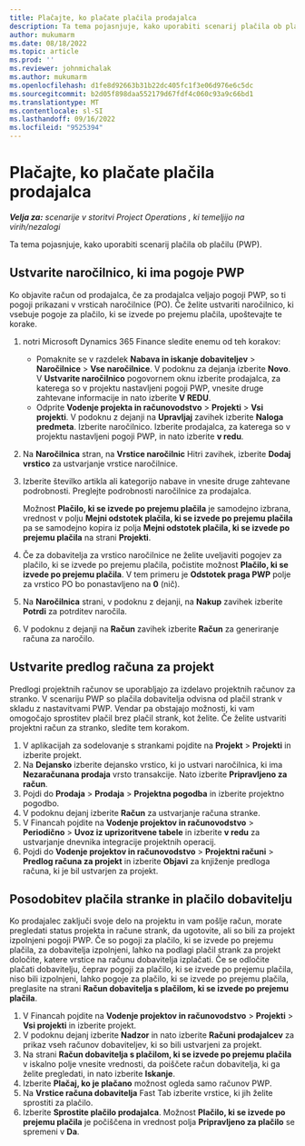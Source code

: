 ```yaml
---
title: Plačajte, ko plačate plačila prodajalca
description: Ta tema pojasnjuje, kako uporabiti scenarij plačila ob plačilu (PWP).
author: mukumarm
ms.date: 08/18/2022
ms.topic: article
ms.prod: ''
ms.reviewer: johnmichalak
ms.author: mukumarm
ms.openlocfilehash: d1fe8d92663b31b22dc405fc1f3e06d976e6c5dc
ms.sourcegitcommit: b2d05f898daa552179d67fdf4c060c93a9c66bd1
ms.translationtype: MT
ms.contentlocale: sl-SI
ms.lasthandoff: 09/16/2022
ms.locfileid: "9525394"
---
```

# <a name="pay-when-paid-vendor-payments"></a>Plačajte, ko plačate plačila prodajalca

_**Velja za:** scenarije v storitvi Project Operations , ki temeljijo na virih/nezalogi_

Ta tema pojasnjuje, kako uporabiti scenarij plačila ob plačilu (PWP).

## <a name="create-a-purchase-order-that-has-pwp-terms"></a>Ustvarite naročilnico, ki ima pogoje PWP

Ko objavite račun od prodajalca, če za prodajalca veljajo pogoji PWP, so ti pogoji prikazani v vrsticah naročilnice (PO). Če želite ustvariti naročilnico, ki vsebuje pogoje za plačilo, ki se izvede po prejemu plačila, upoštevajte te korake.

1. notri Microsoft Dynamics 365 Finance sledite enemu od teh korakov:

    - Pomaknite se v razdelek **Nabava in iskanje dobaviteljev** \> **Naročilnice** \> **Vse naročilnice**. V podoknu za dejanja izberite **Novo**. V **Ustvarite naročilnico** pogovornem oknu izberite prodajalca, za katerega so v projektu nastavljeni pogoji PWP, vnesite druge zahtevane informacije in nato izberite **V REDU**.
    - Odprite **Vodenje projekta in računovodstvo** \> **Projekti** \> **Vsi projekti**. V podoknu z dejanji na **Upravljaj** zavihek izberite **Naloga predmeta**. Izberite naročilnico. Izberite prodajalca, za katerega so v projektu nastavljeni pogoji PWP, in nato izberite **v redu**.

2. Na **Naročilnica** stran, na **Vrstice naročilnic** Hitri zavihek, izberite **Dodaj vrstico** za ustvarjanje vrstice naročilnice.
3. Izberite številko artikla ali kategorijo nabave in vnesite druge zahtevane podrobnosti. Preglejte podrobnosti naročilnice za prodajalca.

    Možnost **Plačilo, ki se izvede po prejemu plačila** je samodejno izbrana, vrednost v polju **Mejni odstotek plačila, ki se izvede po prejemu plačila** pa se samodejno kopira iz polja **Mejni odstotek plačila, ki se izvede po prejemu plačila** na strani **Projekti**.

4. Če za dobavitelja za vrstico naročilnice ne želite uveljaviti pogojev za plačilo, ki se izvede po prejemu plačila, počistite možnost **Plačilo, ki se izvede po prejemu plačila**. V tem primeru je **Odstotek praga PWP** polje za vrstico PO bo ponastavljeno na **0** (nič).
5. Na **Naročilnica** strani, v podoknu z dejanji, na **Nakup** zavihek izberite **Potrdi** za potrditev naročila.
6. V podoknu z dejanji na **Račun** zavihek izberite **Račun** za generiranje računa za naročilo.

## <a name="create-a-project-invoice-proposal"></a>Ustvarite predlog računa za projekt

Predlogi projektnih računov se uporabljajo za izdelavo projektnih računov za stranko. V scenariju PWP so plačila dobavitelja odvisna od plačil strank v skladu z nastavitvami PWP. Vendar pa obstajajo možnosti, ki vam omogočajo sprostitev plačil brez plačil strank, kot želite. Če želite ustvariti projektni račun za stranko, sledite tem korakom.

1. V aplikacijah za sodelovanje s strankami pojdite na **Projekt** \> **Projekti** in izberite projekt.
2. Na **Dejansko** izberite dejansko vrstico, ki jo ustvari naročilnica, ki ima **Nezaračunana prodaja** vrsto transakcije. Nato izberite **Pripravljeno za račun**.
3. Pojdi do **Prodaja** \> **Prodaja** \> **Projektna pogodba** in izberite projektno pogodbo.
4. V podoknu dejanj izberite **Račun** za ustvarjanje računa stranke.
5. V Financah pojdite na **Vodenje projektov in računovodstvo** \> **Periodično** \> **Uvoz iz uprizoritvene tabele** in izberite **v redu** za ustvarjanje dnevnika integracije projektnih operacij.
6. Pojdi do **Vodenje projektov in računovodstvo** \> **Projektni računi** \> **Predlog računa za projekt** in izberite **Objavi** za knjiženje predloga računa, ki je bil ustvarjen za projekt.

## <a name="update-a-customer-payment-and-pay-the-vendor"></a>Posodobitev plačila stranke in plačilo dobavitelju

Ko prodajalec zaključi svoje delo na projektu in vam pošlje račun, morate pregledati status projekta in račune strank, da ugotovite, ali so bili za projekt izpolnjeni pogoji PWP. Če so pogoji za plačilo, ki se izvede po prejemu plačila, za dobavitelja izpolnjeni, lahko na podlagi plačil strank za projekt določite, katere vrstice na računu dobavitelja izplačati. Če se odločite plačati dobavitelju, čeprav pogoji za plačilo, ki se izvede po prejemu plačila, niso bili izpolnjeni, lahko pogoje za plačilo, ki se izvede po prejemu plačila, preglasite na strani **Račun dobavitelja s plačilom, ki se izvede po prejemu plačila**.

1. V Financah pojdite na **Vodenje projektov in računovodstvo** \> **Projekti** \> **Vsi projekti** in izberite projekt.
2. V podoknu dejanj izberite **Nadzor** in nato izberite **Računi prodajalcev** za prikaz vseh računov dobaviteljev, ki so bili ustvarjeni za projekt.
3. Na strani **Račun dobavitelja s plačilom, ki se izvede po prejemu plačila** v iskalno polje vnesite vrednosti, da poiščete račun dobavitelja, ki ga želite pregledati, in nato izberite **Iskanje**.
4. Izberite **Plačaj, ko je plačano** možnost ogleda samo računov PWP.
5. Na **Vrstice računa dobavitelja** Fast Tab izberite vrstice, ki jih želite sprostiti za plačilo.
6. Izberite **Sprostite plačilo prodajalca**. Možnost **Plačilo, ki se izvede po prejemu plačila** je počiščena in vrednost polja **Pripravljeno za plačilo** se spremeni v **Da**.
